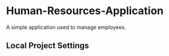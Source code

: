 # Human-Resources-Application
A simple application used to manage employees.

## Local Project Settings